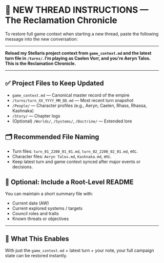 # 🧭 NEW THREAD INSTRUCTIONS — The Reclamation Chronicle

To restore full game context when starting a new thread, paste the following message into the new conversation:

---

**Reload my Stellaris project context from `game_context.md` and the latest turn file in `/turns/`. I’m playing as Caelen Vorr, and you're Aeryn Talos. This is the Reclamation Chronicle.**

---

## ✅ Project Files to Keep Updated

- `game_context.md` — Canonical master record of the empire
- `/turns/turn_XX_YYYY_MM_DD.md` — Most recent turn snapshot
- `/People/` — Character profiles (e.g., Aeryn, Caelen, Rhass, Rhassa, Kashnaka)
- `/Story/` — Chapter logs
- (Optional) `/Worlds/`, `/Systems/`, `/Doctrine/` — Extended lore

## 🗂 Recommended File Naming

- Turn files: `turn_01_2200_01_01.md`, `turn_02_2200_02_01.md`, etc.
- Character files: `Aeryn Talos.md`, `Kashnaka.md`, etc.
- Keep latest turn and game context synced after major events or decisions.

## 📝 Optional: Include a Root-Level README

You can maintain a short summary file with:
- Current date (AW)
- Current explored systems / targets
- Council roles and traits
- Known threats or objectives

---

## 🔁 What This Enables

With just the `game_context.md` + latest turn + your note, your full campaign state can be restored instantly.

